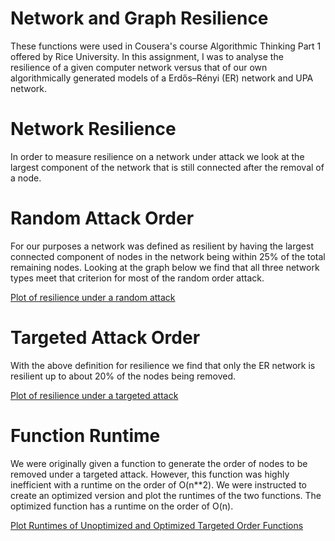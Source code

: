 # Network and Graph Resilience

These functions were used in Cousera's course Algorithmic Thinking Part 1 offered by Rice University. In this assignment, I was to analyse the resilience of a given computer network versus that of our own algorithmically generated models of a Erdős–Rényi (ER) network and UPA network.

# Network Resilience

In order to measure resilience on a network under attack we look at the largest component of the network that is still connected after the removal of a node.

# Random Attack Order

For our purposes a network was defined as resilient by having the largest connected component of nodes in the network being within 25% of the total remaining nodes. Looking at the graph below we find that all three network types meet that criterion for most of the random order attack.

[Plot of resilience under a random attack](img/random_attack_resilience.png)

# Targeted Attack Order

With the above definition for resilience we find that only the ER network is resilient up to about 20% of the nodes being removed.

[Plot of resilience under a targeted attack](img/targeted_attack_resilience.png)

# Function Runtime

We were originally given a function to generate the order of nodes to be removed under a targeted attack. However, this function was highly inefficient with a runtime on the order of O(n**2). We were instructed to create an optimized version and plot the runtimes of the two functions. The optimized function has a runtime on the order of O(n).

[Plot Runtimes of Unoptimized and Optimized Targeted Order Functions](img/function_runtimes.png)
